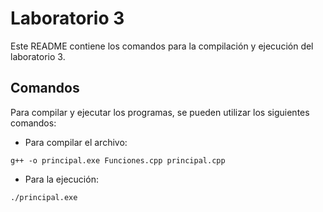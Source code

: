 # Laboratorio 3

Este README contiene los comandos para la compilación y ejecución del laboratorio 3.

## Comandos

Para compilar y ejecutar los programas, se pueden utilizar los siguientes comandos:

- Para compilar el archivo:
```
g++ -o principal.exe Funciones.cpp principal.cpp
```

- Para la ejecución:
```
./principal.exe
```